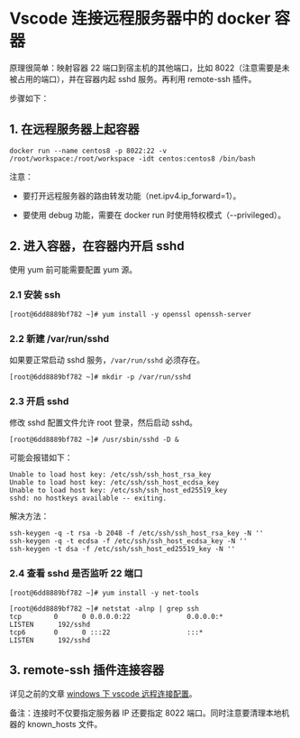 # Vscode 连接远程服务器中的 docker 容器

原理很简单：映射容器 22 端口到宿主机的其他端口，比如 8022（注意需要是未被占用的端口），并在容器内起 sshd 服务。再利用 remote-ssh 插件。

步骤如下：

## 1. 在远程服务器上起容器

```shell
docker run --name centos8 -p 8022:22 -v /root/workspace:/root/workspace -idt centos:centos8 /bin/bash
```
注意：

- 要打开远程服务器的路由转发功能（net.ipv4.ip_forward=1）。

- 要使用 debug 功能，需要在 docker run 时使用特权模式（--privileged）。

## 2. 进入容器，在容器内开启 sshd

使用 yum 前可能需要配置 yum 源。

### 2.1 安装 ssh

```shell
[root@6dd8889bf782 ~]# yum install -y openssl openssh-server
```

### 2.2 新建 /var/run/sshd

如果要正常启动 sshd 服务，`/var/run/sshd` 必须存在。

```shell
[root@6dd8889bf782 ~]# mkdir -p /var/run/sshd
```

### 2.3 开启 sshd

修改 sshd 配置文件允许 root 登录，然后启动 sshd。

```shell
[root@6dd8889bf782 ~]# /usr/sbin/sshd -D &
```

可能会报错如下：

```shell
Unable to load host key: /etc/ssh/ssh_host_rsa_key
Unable to load host key: /etc/ssh/ssh_host_ecdsa_key
Unable to load host key: /etc/ssh/ssh_host_ed25519_key
sshd: no hostkeys available -- exiting.
```

解决方法：

```shell
ssh-keygen -q -t rsa -b 2048 -f /etc/ssh/ssh_host_rsa_key -N ''  
ssh-keygen -q -t ecdsa -f /etc/ssh/ssh_host_ecdsa_key -N ''
ssh-keygen -t dsa -f /etc/ssh/ssh_host_ed25519_key -N ''
```

### 2.4 查看 sshd 是否监听 22 端口

```shell
[root@6dd8889bf782 ~]# yum install -y net-tools

[root@6dd8889bf782 ~]# netstat -alnp | grep ssh
tcp        0      0 0.0.0.0:22              0.0.0.0:*               LISTEN      192/sshd
tcp6       0      0 :::22                   :::*                    LISTEN      192/sshd
```

## 3. remote-ssh 插件连接容器

详见之前的文章 [windows 下 vscode 远程连接配置](https://github.com/LoongTu/blog/blob/master/common/20200615_01.md)。

备注：连接时不仅要指定服务器 IP 还要指定 8022 端口。同时注意要清理本地机器的 known_hosts 文件。
